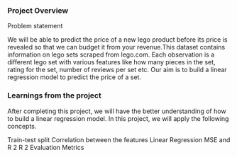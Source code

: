 ### Project Overview

 Problem statement

We will be able to predict the price of a new lego product before its price is revealed so that we can budget it from your revenue.This dataset contains information on lego sets scraped from lego.com. Each observation is a different lego set with various features like how many pieces in the set, rating for the set, number of reviews per set etc. Our aim is to build a linear regression model to predict the price of a set.




### Learnings from the project

 After completing this project, we will have the better understanding of how to build a linear regression model. In this project, we will apply the following concepts.

Train-test split
Correlation between the features
Linear Regression
MSE and
R
2
R 
2
 Evaluation Metrics


